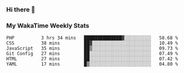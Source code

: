 ### Hi there 👋

<!--
**royschrauwen/royschrauwen** is a ✨ _special_ ✨ repository because its `README.md` (this file) appears on your GitHub profile.

Here are some ideas to get you started:

- 🔭 I’m currently working on ...
- 🌱 I’m currently learning ...
- 👯 I’m looking to collaborate on ...
- 🤔 I’m looking for help with ...
- 💬 Ask me about ...
- 📫 How to reach me: ...
- 😄 Pronouns: ...
- ⚡ Fun fact: ...
-->


### My WakaTime Weekly Stats
<!--START_SECTION:waka-->

```text
PHP          3 hrs 34 mins   ██████████████▓░░░░░░░░░░   58.68 %
CSS          38 mins         ██▓░░░░░░░░░░░░░░░░░░░░░░   10.49 %
JavaScript   35 mins         ██▒░░░░░░░░░░░░░░░░░░░░░░   09.73 %
Git Config   27 mins         ██░░░░░░░░░░░░░░░░░░░░░░░   07.49 %
HTML         27 mins         ██░░░░░░░░░░░░░░░░░░░░░░░   07.42 %
YAML         17 mins         █▒░░░░░░░░░░░░░░░░░░░░░░░   04.80 %
```

<!--END_SECTION:waka-->
